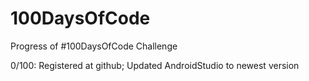 # 100DaysOfCode
Progress of #100DaysOfCode Challenge

0/100: Registered at github; Updated AndroidStudio to newest version

